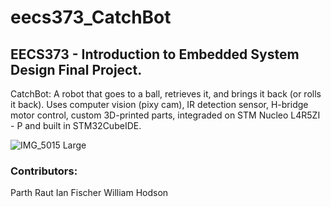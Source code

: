 # eecs373_CatchBot
## EECS373 - Introduction to Embedded System Design Final Project. 

CatchBot: A robot that goes to a ball, retrieves it, and brings it back (or rolls it back). Uses computer vision (pixy cam), IR detection sensor, H-bridge motor control, custom 3D-printed parts, integraded on STM Nucleo L4R5ZI - P and built in STM32CubeIDE.


![IMG_5015 Large](https://user-images.githubusercontent.com/68670266/205514151-c9dc555c-29ec-4418-83c8-11821c99bb56.jpeg)

### Contributors:

Parth Raut
Ian Fischer
William Hodson
